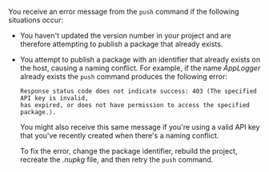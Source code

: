 You receive an error message from the `push` command if the following situations occur:

- You haven't updated the version number in your project and are therefore attempting to publish a package that already exists.

- You attempt to publish a package with an identifier that already exists on the host, causing a naming conflict. For example, if the name *AppLogger* already exists the `push` command produces the following error:

   ```output
   Response status code does not indicate success: 403 (The specified API key is invalid,
   has expired, or does not have permission to access the specified package.).
   ```

   You might also receive this same message if you're using a valid API key that you've recently created when there's a naming conflict.

   To fix the error, change the package identifier, rebuild the project, recreate the *.nupkg* file, and then retry the `push` command.
